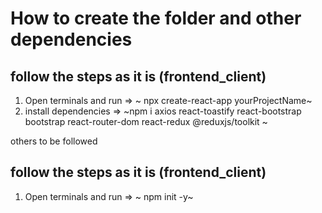 # How to create the folder and other dependencies

## follow the steps as it is (frontend_client)

1. Open terminals and run => ~ npx create-react-app yourProjectName~
2. install dependencies => ~npm i axios react-toastify react-bootstrap bootstrap react-router-dom react-redux @reduxjs/toolkit ~

others to be followed

## follow the steps as it is (frontend_client)

1. Open terminals and run => ~ npm init -y~
